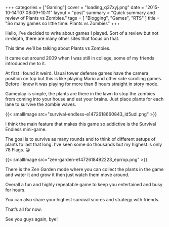 +++
categories = ["Gaming"]
cover = "loading_q37xyj.png"
date = "2015-10-14T07:08:09+10:11"
layout = "post"
summary = "Quick summary and review of Plants vs Zombies."
tags = [
  "Blogging",
  "Games",
  "RTS"
]
title = "So many games so little time: Plants vs Zombies"
+++

Hello, I’ve decided to write about games I played. Sort of a review but not in-depth, there are many other sites that focus on that.

This time we’ll be talking about Plants vs Zombies.

It came out around 2009 when I was still in college, some of my friends introduced me to it.

At first I found it weird. Usual tower defense games have the camera position on top but this is like playing Mario and other side scrolling games. Before I knew it was playing for more than 8 hours straight in story mode.

Gameplay is simple, the plants are there in the lawn to stop the zombies from coming into your house and eat your brains. Just place plants for each lane to survive the zombie waves.

{{< smallImage src="survival-endless-e1472618660843_ld5udl.png" >}}

I think the main feature that makes this game so addictive is the Survival Endless mini-game.

The goal is to survive as many rounds and to think of different setups of plants to last that long. I’ve seen some do thousands but my highest is only 78 Flags. 😀

{{< smallImage src="zen-garden-e1472618492223_eprrop.png" >}}

There is the Zen Garden mode where you can collect the plants in the game and water it and grow it then just watch them move around.

Overall a fun and highly repeatable game to keep you entertained and busy for hours.

You can also share your highest survival scores and strategy with friends.

That’s all for now.

See you guys again, bye!
